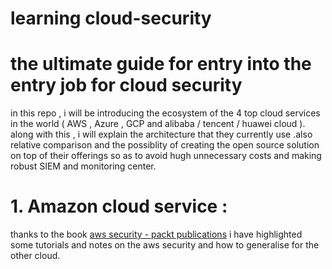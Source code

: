 # learning cloud-security 
# the ultimate guide for entry into the entry job for cloud security 

in this repo , i will be introducing the ecosystem of the 4 top cloud services in the world ( AWS , Azure , GCP  and alibaba / tencent / huawei  cloud ). 
along with this , i will explain the architecture that they currently use .also relative comparison and the possiblity of creating the open source solution on top of their offerings so as to 
avoid hugh unnecessary costs and making robust SIEM and monitoring center. 

# 1. Amazon cloud service : 
thanks to the book [aws security - packt publications]() i have highlighted some tutorials and notes on the aws security and how to generalise for the other  cloud.
